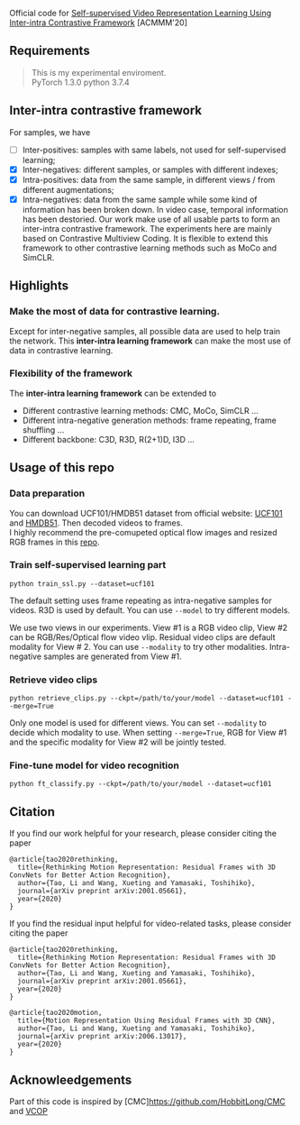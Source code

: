 Official code for [Self-supervised Video Representation Learning Using Inter-intra Contrastive Framework](arxiv.org) [ACMMM'20]

## Requirements
> This is my experimental enviroment.   
PyTorch 1.3.0
python  3.7.4

## Inter-intra contrastive framework
For samples, we have
- [ ] Inter-positives: samples with same labels, not used for self-supervised learning;
- [x] Inter-negatives: different samples, or samples with different indexes;
- [x] Intra-positives: data from the same sample, in different views / from different augmentations; 
- [x] Intra-negatives: data from the same sample while some kind of information has been broken down. In video case, temporal information has been destoried.
Our work make use of all usable parts to form an inter-intra contrastive framework. The experiments here are mainly based on Contrastive Multiview Coding. It is flexible to extend this framework to other contrastive learning methods such as MoCo and SimCLR.

## Highlights
### Make the most of data for contrastive learning.
Except for inter-negative samples, all possible data are used to help train the network. This **inter-intra learning framework** can make the most use of data in contrastive learning.

### Flexibility of the framework
The **inter-intra learning framework** can be extended to
- Different contrastive learning methods: CMC, MoCo, SimCLR ...
- Different intra-negative generation methods: frame repeating, frame shuffling ...
- Different backbone: C3D, R3D, R(2+1)D, I3D ...


## Usage of this repo
### Data preparation
You can download UCF101/HMDB51 dataset from official website: [UCF101](http://crcv.ucf.edu/data/UCF101.php) and [HMDB51](http://serre-lab.clps.brown.edu/resource/hmdb-a-large-human-motion-database/). Then decoded videos to frames.    
I highly recommend the pre-comupeted optical flow images and resized RGB frames in this [repo](https://github.com/feichtenhofer/twostreamfusion).

### Train self-supervised learning part
```
python train_ssl.py --dataset=ucf101
```
The default setting uses frame repeating as intra-negative samples for videos. R3D is used by default. You can use `--model` to try different models. 

We use two views in our experiments. View #1 is a RGB video clip, View #2 can be RGB/Res/Optical flow video vlip. Residual video clips are default modality for View # 2. You can use `--modality` to try other modalities. Intra-negative samples are generated from View #1. 

### Retrieve video clips
```
python retrieve_clips.py --ckpt=/path/to/your/model --dataset=ucf101 --merge=True
```
Only one model is used for different views. You can set `--modality` to decide which modality to use. When setting `--merge=True`, RGB for View #1 and the specific modality for View #2 will be jointly tested.

### Fine-tune model for video recognition
```
python ft_classify.py --ckpt=/path/to/your/model --dataset=ucf101
```

## Citation
If you find our work helpful for your research, please consider citing the paper
```
@article{tao2020rethinking,
  title={Rethinking Motion Representation: Residual Frames with 3D ConvNets for Better Action Recognition},
  author={Tao, Li and Wang, Xueting and Yamasaki, Toshihiko},
  journal={arXiv preprint arXiv:2001.05661},
  year={2020}
}
```

If you find the residual input helpful for video-related tasks, please consider citing the paper
```
@article{tao2020rethinking,
  title={Rethinking Motion Representation: Residual Frames with 3D ConvNets for Better Action Recognition},
  author={Tao, Li and Wang, Xueting and Yamasaki, Toshihiko},
  journal={arXiv preprint arXiv:2001.05661},
  year={2020}
}

@article{tao2020motion,
  title={Motion Representation Using Residual Frames with 3D CNN},
  author={Tao, Li and Wang, Xueting and Yamasaki, Toshihiko},
  journal={arXiv preprint arXiv:2006.13017},
  year={2020}
}
```

## Acknowleedgements
Part of this code is inspired by [CMC]https://github.com/HobbitLong/CMC and [VCOP](https://github.com/xudejing/video-clip-order-prediction)